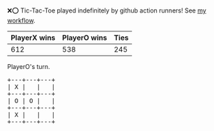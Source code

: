 :x::o: Tic-Tac-Toe played indefinitely by github action runners! See [my workflow](.github/workflows/play.yaml).

|PlayerX wins|PlayerO wins|Ties|
|-|-|-|
|612|538|245|

PlayerO's turn.

<pre>
+---+---+---+
| X |   |   |
+---+---+---+
| O | O |   |
+---+---+---+
| X |   |   |
+---+---+---+
</pre>